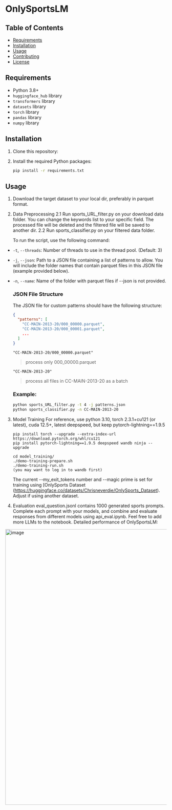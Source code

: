 # OnlySportsLM

## Table of Contents
- [Requirements](#requirements)
- [Installation](#installation)
- [Usage](#usage)
- [Contributing](#contributing)
- [License](#license)

## Requirements

- Python 3.8+
- `huggingface_hub` library
- `transformers` library
- `datasets` library
- `torch` library
- `pandas` library
- `numpy` library

## Installation

1. Clone this repository:
   
2. Install the required Python packages:
   ```bash
   pip install -r requirements.txt
   ```
## Usage
1. Download the target dataset to your local dir, preferably in parquet format.
   
2. Data Preprocessing
   2.1 Run sports_URL_filter.py on your download data folder. You can change the keywords list to your specific field. The processed file will be deleted and the filtered file will be saved to another dir.
   2.2 Run sports_classifier.py on your filtered data folder.
   
   To run the script, use the following command:
- `-t`, `--threads`: Number of threads to use in the thread pool. (Default: 3)
- `-j`, `--json`: Path to a JSON file containing a list of patterns to allow. You will include the folder names that contain parquet files in this JSON file (example provided below).
- `-n`, `--name`: Name of the folder with parquet files if --json is not provided.
  
   ### JSON File Structure
   
   The JSON file for custom patterns should have the following structure:
   
   ```json
   {
     "patterns": [
       "CC-MAIN-2013-20/000_00000.parquet",
       "CC-MAIN-2013-20/000_00001.parquet",
       ...
     ]
   }
   ```
   ```"CC-MAIN-2013-20/000_00000.parquet"```
   
   > process only 000_00000.parquet
   > 
   ```"CC-MAIN-2013-20"```
   > process all files in CC-MAIN-2013-20 as a batch

   ### Example:
   
   ```bash
   python sports_URL_filter.py -t 4 -j patterns.json
   python sports_classifier.py -n CC-MAIN-2013-20
   ```

3. Model Training
   For reference, use python 3.10, torch 2.3.1+cu121 (or latest), cuda 12.5+, latest deepspeed, but keep pytorch-lightning==1.9.5
   ```
   pip install torch --upgrade --extra-index-url https://download.pytorch.org/whl/cu121
   pip install pytorch-lightning==1.9.5 deepspeed wandb ninja --upgrade
   
   cd model_training/
   ./demo-training-prepare.sh
   ./demo-training-run.sh
   (you may want to log in to wandb first)
      ```
   The current --my_exit_tokens number and --magic prime is set for training using [OnlySports Dataset (https://huggingface.co/datasets/Chrisneverdie/OnlySports_Dataset). Adjust if using another dataset.

4. Evaluation
   eval_question.jsonl contains 1000 generated sports prompts. Complete each prompt with your models, and combine and evaluate responses from different models using api_eval.ipynb. Feel free to add more LLMs to the notebook.
   Detailed performance of OnlySportsLM:
   
<img width="862" alt="image" src="https://github.com/user-attachments/assets/4f2ca9eb-965f-465c-994d-c5b79e68a528">

   


